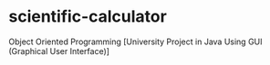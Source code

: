 # scientific-calculator
Object Oriented Programming [University Project in Java Using GUI (Graphical User Interface)]
